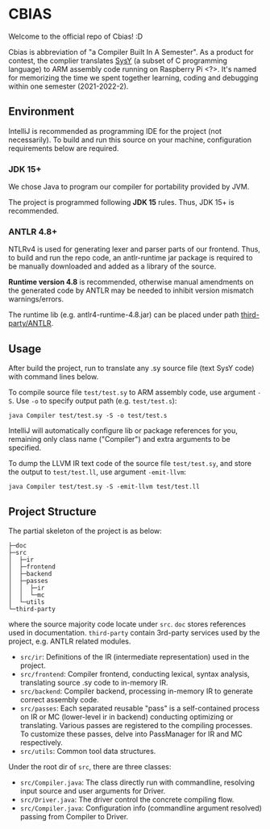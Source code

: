 # CBIAS

Welcome to the official repo of Cbias! :D

Cbias is abbreviation of "a Compiler Built In A Semester". As a product for contest, 
the complier translates [SysY](doc/ref/SysY2022-lang-def.pdf) (a subset of C programming 
language) to ARM assembly code running on Raspberry Pi <?>. It's named for memorizing the
time we spent together learning, coding and debugging within one semester (2021-2022-2).

## Environment

IntelliJ is recommended as programming IDE for the project (not necessarily). To build and run
this source on your machine, configuration requirements below are required.

### JDK 15+

We chose Java to program our compiler for portability provided by JVM.

The project is programmed following **JDK 15** rules. Thus, JDK 15+ is recommended.

### ANTLR 4.8+

NTLRv4 is used for generating lexer and parser parts of our frontend. Thus, to build and run
the repo code, an antlr-runtime jar package is required to be manually downloaded and added
as a library of the source.

**Runtime version 4.8** is recommended, otherwise manual amendments on the generated code by ANTLR 
may be needed to inhibit version mismatch warnings/errors.

The runtime lib (e.g. antlr4-runtime-4.8.jar) can be placed under path 
[third-party/ANTLR](third-party/ANTLR).  

## Usage

After build the project, run to translate any .sy source file (text SysY code) with command lines
below.

To compile source file `test/test.sy` to ARM assembly code, use argument `-S`. 
Use `-o` to specify output path (e.g. `test/test.s`):
```
java Compiler test/test.sy -S -o test/test.s
```
IntelliJ will automatically configure lib or 
package references for you, remaining only class name ("Compiler") and extra arguments to be specified.

To dump the LLVM IR text code of the source file `test/test.sy`,
and store the output to `test/test.ll`, use argument `-emit-llvm`:
```
java Compiler test/test.sy -S -emit-llvm test/test.ll
```

## Project Structure

The partial skeleton of the project is as below: 
```
├─doc
├─src
│  ├─ir
│  ├─frontend
│  ├─backend
│  ├─passes
│  │  ├─ir
│  │  └─mc
│  └─utils
└─third-party
```
where the source majority code locate under `src`. `doc` stores references used in documentation. 
`third-party` contain 3rd-party services used by the project, e.g. ANTLR related modules.

* `src/ir`: Definitions of the IR (intermediate representation) used in the project.
* `src/frontend`: Compiler frontend, conducting lexical, syntax analysis, translating source .sy code 
to in-memory IR.
* `src/backend`: Compiler backend, processing in-memory IR to generate correct assembly code.
* `src/passes`: Each separated reusable "pass" is a self-contained process on IR or MC
(lower-level ir in backend) conducting optimizing or translating. Various passes are registered to the 
compiling processes. To customize these passes, delve into PassManager for IR and MC respectively.
* `src/utils`: Common tool data structures.

Under the root dir of `src`, there are three classes:

* `src/Compiler.java`: The class directly run with commandline, resolving input source and user arguments for Driver.
* `src/Driver.java`: The driver control the concrete compiling flow.
* `src/Compiler.java`: Configuration info (commandline argument resolved) passing from Compiler to Driver.

